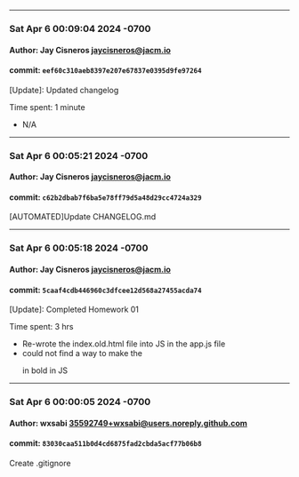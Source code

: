 <hr>

### Sat Apr 6 00:09:04 2024 -0700
#### Author: Jay Cisneros <jaycisneros@jacm.io>
#### commit: `eef60c310aeb8397e207e67837e0395d9fe97264`


[Update]: Updated changelog

Time spent: 1 minute

- N/A


<hr>

### Sat Apr 6 00:05:21 2024 -0700
#### Author: Jay Cisneros <jaycisneros@jacm.io>
#### commit: `c62b2dbab7f6ba5e78ff79d5a48d29cc4724a329`


[AUTOMATED]Update CHANGELOG.md



<hr>

### Sat Apr 6 00:05:18 2024 -0700
#### Author: Jay Cisneros <jaycisneros@jacm.io>
#### commit: `5caaf4cdb446960c3dfcee12d568a27455acda74`


[Update]: Completed Homework 01

Time spent: 3 hrs

- Re-wrote the index.old.html file into JS in the app.js file
- could not find a way to make the <p> in bold in JS



<hr>

### Sat Apr 6 00:00:05 2024 -0700
#### Author: wxsabi <35592749+wxsabi@users.noreply.github.com>
#### commit: `83030caa511b0d4cd6875fad2cbda5acf77b06b8`


Create .gitignore

